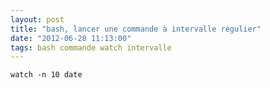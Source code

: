```yaml
---
layout: post
title: "bash, lancer une commande à intervalle régulier"
date: "2012-06-28 11:13:00"
tags: bash commande watch intervalle
---
```


```
watch -n 10 date
```
